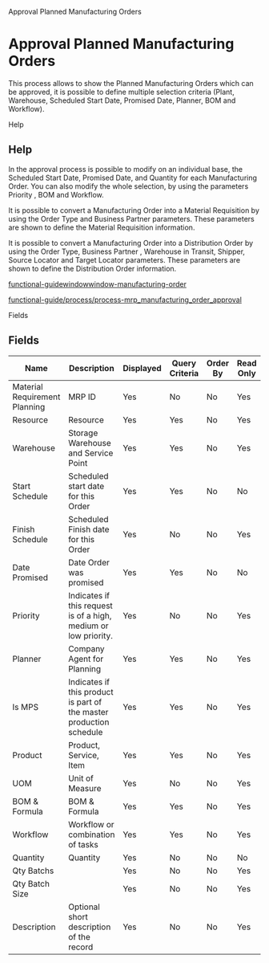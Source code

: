 
Approval Planned Manufacturing Orders
# Approval Planned Manufacturing Orders


This process allows to show  the Planned Manufacturing Orders which can be approved, it is possible to define multiple selection criteria (Plant, Warehouse, Scheduled Start Date, Promised Date, Planner, BOM and Workflow).

Help
## Help

In the approval process is possible to modify on an individual base,  the Scheduled Start Date, Promised Date, and Quantity for each Manufacturing Order. You can also modify the whole selection,  by using the parameters Priority , BOM and Workflow.

It is possible to convert a Manufacturing Order into a Material Requisition  by using the Order Type and  Business Partner parameters. These parameters  are shown to define the Material Requisition information.

It is possible to convert a Manufacturing Order into a  Distribution Order by using the Order Type, Business Partner , Warehouse in Transit, Shipper, Source Locator and Target  Locator  parameters. These parameters are shown to define the Distribution Order information.


[functional-guidewindowwindow-manufacturing-order](functional-guidewindowwindow-manufacturing-order.md)

[functional-guide/process/process-mrp_manufacturing_order_approval](functional-guide/process/process-mrp_manufacturing_order_approval.md)

Fields
## Fields




Name                          | Description                                                         | Displayed | Query Criteria | Order By | Read Only | Mandatory
----------------------------- | ------------------------------------------------------------------- | --------- | -------------- | -------- | --------- | ---------
Material Requirement Planning | MRP ID                                                              | Yes       | No             | No       | Yes       | Yes      
Resource                      | Resource                                                            | Yes       | Yes            | No       | Yes       | No       
Warehouse                     | Storage Warehouse and Service Point                                 | Yes       | Yes            | No       | Yes       | No       
Start Schedule                | Scheduled start date for this Order                                 | Yes       | Yes            | No       | No        | No       
Finish Schedule               | Scheduled Finish date for this Order                                | Yes       | No             | No       | Yes       | Yes      
Date Promised                 | Date Order was promised                                             | Yes       | Yes            | No       | No        | No       
Priority                      | Indicates if this request is of a high, medium or low priority.     | Yes       | No             | No       | Yes       | Yes      
Planner                       | Company Agent for Planning                                          | Yes       | Yes            | No       | Yes       | No       
Is MPS                        | Indicates if this product is part of the master production schedule | Yes       | Yes            | No       | Yes       | No       
Product                       | Product, Service, Item                                              | Yes       | Yes            | No       | Yes       | No       
UOM                           | Unit of Measure                                                     | Yes       | No             | No       | Yes       | Yes      
BOM & Formula                 | BOM & Formula                                                       | Yes       | Yes            | No       | Yes       | No       
Workflow                      | Workflow or combination of tasks                                    | Yes       | Yes            | No       | Yes       | No       
Quantity                      | Quantity                                                            | Yes       | No             | No       | No        | Yes      
Qty Batchs                    |                                                                     | Yes       | No             | No       | Yes       | Yes      
Qty Batch Size                |                                                                     | Yes       | No             | No       | Yes       | Yes      
Description                   | Optional short description of the record                            | Yes       | No             | No       | Yes       | Yes      
